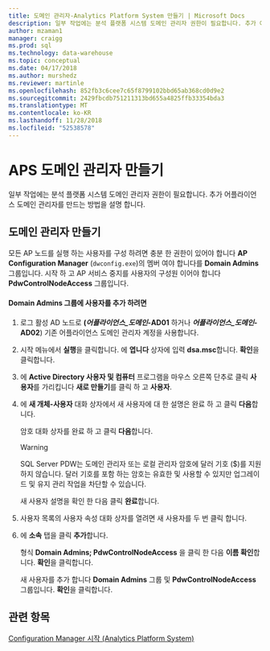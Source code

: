 ```yaml
---
title: 도메인 관리자-Analytics Platform System 만들기 | Microsoft Docs
description: 일부 작업에는 분석 플랫폼 시스템 도메인 관리자 권한이 필요합니다. 추가 어플라이언스 도메인 관리자를 만드는 방법을 설명 합니다.
author: mzaman1
manager: craigg
ms.prod: sql
ms.technology: data-warehouse
ms.topic: conceptual
ms.date: 04/17/2018
ms.author: murshedz
ms.reviewer: martinle
ms.openlocfilehash: 852fb3c6cee7c65f8799102bbd65ab368cd0d9e2
ms.sourcegitcommit: 2429fbcdb751211313bd655a4825ffb33354bda3
ms.translationtype: MT
ms.contentlocale: ko-KR
ms.lasthandoff: 11/28/2018
ms.locfileid: "52538578"
---
```

# <a name="create-an-aps-domain-administrator"></a>APS 도메인 관리자 만들기
일부 작업에는 분석 플랫폼 시스템 도메인 관리자 권한이 필요합니다. 추가 어플라이언스 도메인 관리자를 만드는 방법을 설명 합니다.  
  
## <a name="create-a-domain-administrator"></a>도메인 관리자 만들기  
모든 AP 노드를 실행 하는 사용자를 구성 하려면 충분 한 권한이 있어야 합니다 **AP Configuration Manager** (`dwconfig.exe`)의 멤버 여야 합니다를 **Domain Admins** 그룹입니다. 시작 하 고 AP 서비스 중지를 사용자의 구성원 이어야 합니다 **PdwControlNodeAccess** 그룹입니다.  
  
#### <a name="to-add-a-user-to-the-domain-admins-group"></a>Domain Admins 그룹에 사용자를 추가 하려면  
  
1.  로그 활성 AD 노드로 **(_어플라이언스\_도메인_-AD01** 하거나  **_어플라이언스\_도메인_-AD02**) 기존 어플라이언스 도메인 관리자 계정을 사용합니다.  
  
2.  시작 메뉴에서 **실행**을 클릭합니다. 에 **엽니다** 상자에 입력 **dsa.msc**합니다. **확인**을 클릭합니다.  
  
3.  에 **Active Directory 사용자 및 컴퓨터** 프로그램을 마우스 오른쪽 단추로 클릭 **사용자**를 가리킵니다 **새로 만들기**를 클릭 하 고 **사용자**.  
  
4.  에 **새 개체-사용자** 대화 상자에서 새 사용자에 대 한 설명은 완료 하 고 클릭 **다음**합니다.  
  
    암호 대화 상자를 완료 하 고 클릭 **다음**합니다.  
  
    > [!WARNING]  
    > SQL Server PDW는 도메인 관리자 또는 로컬 관리자 암호에 달러 기호 ($)를 지원 하지 않습니다. 달러 기호를 포함 하는 암호는 유효한 및 사용할 수 있지만 업그레이드 및 유지 관리 작업을 차단할 수 있습니다.  
  
    새 사용자 설명을 확인 한 다음 클릭 **완료**합니다.  
  
5.  사용자 목록의 사용자 속성 대화 상자를 열려면 새 사용자를 두 번 클릭 합니다.  
  
6.  에 **소속** 탭을 클릭 **추가**합니다.  
  
    형식 **Domain Admins; PdwControlNodeAccess** 을 클릭 한 다음 **이름 확인**합니다. **확인**을 클릭합니다.  
  
    새 사용자를 추가 합니다 **Domain Admins** 그룹 및 **PdwControlNodeAccess** 그룹입니다. **확인**을 클릭합니다.  
  
## <a name="see-also"></a>관련 항목  
[Configuration Manager 시작 &#40;Analytics Platform System&#41;](launch-the-configuration-manager.md)  
  
